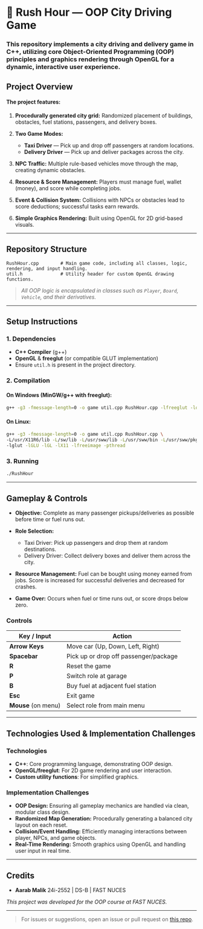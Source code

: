 # 🚗 Rush Hour — OOP City Driving Game

### This repository implements a city driving and delivery game in C++, utilizing core Object-Oriented Programming (OOP) principles and graphics rendering through OpenGL for a dynamic, interactive user experience.

## Project Overview

#### The project features:

1. **Procedurally generated city grid:** Randomized placement of buildings, obstacles, fuel stations, passengers, and delivery boxes.
2. **Two Game Modes:**

   * **Taxi Driver** — Pick up and drop off passengers at random locations.
   * **Delivery Driver** — Pick up and deliver packages across the city.
3. **NPC Traffic:** Multiple rule-based vehicles move through the map, creating dynamic obstacles.
4. **Resource & Score Management:** Players must manage fuel, wallet (money), and score while completing jobs.
5. **Event & Collision System:** Collisions with NPCs or obstacles lead to score deductions; successful tasks earn rewards.
6. **Simple Graphics Rendering:** Built using OpenGL for 2D grid-based visuals.

---

## Repository Structure

```
RushHour.cpp        # Main game code, including all classes, logic, rendering, and input handling.
util.h              # Utility header for custom OpenGL drawing functions.
```

> *All OOP logic is encapsulated in classes such as `Player`, `Board`, `Vehicle`, and their derivatives.*

---

## Setup Instructions

### 1. Dependencies

* **C++ Compiler** (g++)
* **OpenGL** & **freeglut** (or compatible GLUT implementation)
* Ensure `util.h` is present in the project directory.

### 2. Compilation

#### On Windows (MinGW/g++ with freeglut):

```bash
g++ -g3 -fmessage-length=0 -o game util.cpp RushHour.cpp -lfreeglut -lopengl32 -lglu32 -lfreeimage -pthread
```

#### On Linux:

```bash
g++ -g3 -fmessage-length=0 -o game util.cpp RushHour.cpp \
-L/usr/X11R6/lib -L/sw/lib -L/usr/sww/lib -L/usr/sww/bin -L/usr/sww/pkg/Mesa/lib \
-lglut -lGLU -lGL -lX11 -lfreeimage -pthread
```

### 3. Running

```bash
./RushHour
```

---

## Gameplay & Controls

* **Objective:** Complete as many passenger pickups/deliveries as possible before time or fuel runs out.
* **Role Selection:**

  * Taxi Driver: Pick up passengers and drop them at random destinations.
  * Delivery Driver: Collect delivery boxes and deliver them across the city.
* **Resource Management:** Fuel can be bought using money earned from jobs. Score is increased for successful deliveries and decreased for crashes.
* **Game Over:** Occurs when fuel or time runs out, or score drops below zero.

### Controls

| Key / Input         | Action                                |
| ------------------- | ------------------------------------- |
| **Arrow Keys**      | Move car (Up, Down, Left, Right)      |
| **Spacebar**        | Pick up or drop off passenger/package |
| **R**               | Reset the game                        |
| **P**               | Switch role at garage                 |
| **B**               | Buy fuel at adjacent fuel station     |
| **Esc**             | Exit game                             |
| **Mouse** (on menu) | Select role from main menu            |

---

## Technologies Used & Implementation Challenges

### Technologies

* **C++**: Core programming language, demonstrating OOP design.
* **OpenGL/freeglut**: For 2D game rendering and user interaction.
* **Custom utility functions**: For simplified graphics.

### Implementation Challenges

* **OOP Design:** Ensuring all gameplay mechanics are handled via clean, modular class design.
* **Randomized Map Generation:** Procedurally generating a balanced city layout on each reset.
* **Collision/Event Handling:** Efficiently managing interactions between player, NPCs, and game objects.
* **Real-Time Rendering:** Smooth graphics using OpenGL and handling user input in real time.

---

## Credits

* **Aarab Malik**
  24i-2552 | DS-B | FAST NUCES

*This project was developed for the OOP course at FAST NUCES.*

---

> For issues or suggestions, open an issue or pull request on [this repo](https://github.com/aarab-malik/rush-hour).
